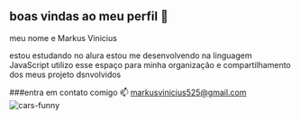 ## boas vindas ao meu perfil 💙

meu nome e Markus Vinicius

estou estudando no alura
estou me desenvolvendo na linguagem JavaScript
utilizo esse espaço para minha organização e compartilhamento dos meus projeto dsnvolvidos 

###entra em contato comigo 📫
markusvinicius525@gmail.com
![cars-funny](https://github.com/user-attachments/assets/2c6cb5be-7a76-4a21-8a2e-2a2a77962c0f)
